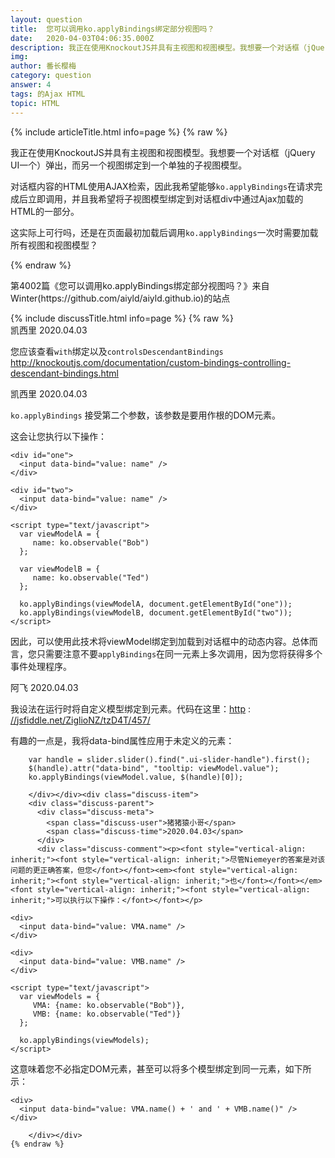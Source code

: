 ```yaml
---
layout: question
title:  您可以调用ko.applyBindings绑定部分视图吗？
date:   2020-04-03T04:06:35.000Z
description: 我正在使用KnockoutJS并具有主视图和视图模型。我想要一个对话框（jQuery UI一个）弹出，而另一个视图绑定到一个单独的子视图模型。对话框内...
img: 
author: 番长樱梅
category: question
answer: 4
tags: 的Ajax HTML
topic: HTML
---
```

<div class="article-root">
  <div class="article">
    {% include articleTitle.html info=page %}
    {% raw %}
    <div class="article-content"><p><font style="vertical-align: inherit;"><font style="vertical-align: inherit;">我正在使用KnockoutJS并具有主视图和视图模型。</font><font style="vertical-align: inherit;">我想要一个对话框（jQuery UI一个）弹出，而另一个视图绑定到一个单独的子视图模型。</font></font></p>

<p><font style="vertical-align: inherit;"><font style="vertical-align: inherit;">对话框内容的HTML使用AJAX检索，因此我希望能够</font></font><code>ko.applyBindings</code><font style="vertical-align: inherit;"><font style="vertical-align: inherit;">在请求完成后</font><font style="vertical-align: inherit;">立即调用</font><font style="vertical-align: inherit;">，并且我希望将子视图模型绑定到对话框div中通过Ajax加载的HTML的一部分。</font></font></p>

<p><font style="vertical-align: inherit;"><font style="vertical-align: inherit;">这实际上可行吗，还是在页面最初加载后调用</font></font><code>ko.applyBindings</code><font style="vertical-align: inherit;"><font style="vertical-align: inherit;">一次</font><font style="vertical-align: inherit;">时需要加载所有视图和视图模型</font><font style="vertical-align: inherit;">？</font></font></p></div>
    {% endraw %}
  </div>
  <p class="winter_mark">第4002篇《您可以调用ko.applyBindings绑定部分视图吗？》来自Winter(https://github.com/aiyld/aiyld.github.io)的站点</p>
  <div class="discuss-wrapper">
    {% include discussTitle.html info=page %}
    {% raw %}
    <div class="discuss-item">
        <div class="discuss-parent">
          <div class="discuss-meta">
            <span class="discuss-user">凯西里</span>
            <span class="discuss-time">2020.04.03</span>
          </div>
          <div class="discuss-comment"><p><font style="vertical-align: inherit;"><font style="vertical-align: inherit;">您应该查看</font></font><code>with</code><font style="vertical-align: inherit;"><font style="vertical-align: inherit;">绑定以及</font></font><code>controlsDescendantBindings</code> <a href="http://knockoutjs.com/documentation/custom-bindings-controlling-descendant-bindings.html" rel="nofollow"><font style="vertical-align: inherit;"><font style="vertical-align: inherit;">http://knockoutjs.com/documentation/custom-bindings-controlling-descendant-bindings.html</font></font></a></p></div>
        </div></div><div class="discuss-item">
        <div class="discuss-parent">
          <div class="discuss-meta">
            <span class="discuss-user">凯西里</span>
            <span class="discuss-time">2020.04.03</span>
          </div>
          <div class="discuss-comment"><p><code>ko.applyBindings</code><font style="vertical-align: inherit;"><font style="vertical-align: inherit;"> 接受第二个参数，该参数是要用作根的DOM元素。</font></font></p>

<p><font style="vertical-align: inherit;"><font style="vertical-align: inherit;">这会让您执行以下操作：</font></font></p>

<pre class="lang-html prettyprint-override"><code>&lt;div id="one"&gt;<font></font>
  &lt;input data-bind="value: name" /&gt;<font></font>
&lt;/div&gt;<font></font>
<font></font>
&lt;div id="two"&gt;<font></font>
  &lt;input data-bind="value: name" /&gt;<font></font>
&lt;/div&gt;<font></font>
<font></font>
&lt;script type="text/javascript"&gt;<font></font>
  var viewModelA = {<font></font>
     name: ko.observable("Bob")<font></font>
  };<font></font>
<font></font>
  var viewModelB = {<font></font>
     name: ko.observable("Ted")<font></font>
  };<font></font>
<font></font>
  ko.applyBindings(viewModelA, document.getElementById("one"));<font></font>
  ko.applyBindings(viewModelB, document.getElementById("two"));<font></font>
&lt;/script&gt;<font></font>
</code></pre>

<p><font style="vertical-align: inherit;"><font style="vertical-align: inherit;">因此，可以使用此技术将viewModel绑定到加载到对话框中的动态内容。</font><font style="vertical-align: inherit;">总体而言，您只需要注意不要</font></font><code>applyBindings</code><font style="vertical-align: inherit;"><font style="vertical-align: inherit;">在同一元素上多次</font><font style="vertical-align: inherit;">调用</font><font style="vertical-align: inherit;">，因为您将获得多个事件处理程序。</font></font></p></div>
        </div></div><div class="discuss-item">
        <div class="discuss-parent">
          <div class="discuss-meta">
            <span class="discuss-user">阿飞</span>
            <span class="discuss-time">2020.04.03</span>
          </div>
          <div class="discuss-comment"><p><font style="vertical-align: inherit;"><font style="vertical-align: inherit;">我设法在运行时将自定义模型绑定到元素。</font><font style="vertical-align: inherit;">代码在这里：</font><a href="http://jsfiddle.net/ZiglioNZ/tzD4T/457/" rel="noreferrer"><font style="vertical-align: inherit;">http</font></a><font style="vertical-align: inherit;"> : </font></font><a href="http://jsfiddle.net/ZiglioNZ/tzD4T/457/" rel="noreferrer"><font style="vertical-align: inherit;"><font style="vertical-align: inherit;">//jsfiddle.net/ZiglioNZ/tzD4T/457/</font></font></a></p>

<p><font style="vertical-align: inherit;"><font style="vertical-align: inherit;">有趣的一点是，我将data-bind属性应用于未定义的元素：</font></font></p>

<pre><code>    var handle = slider.slider().find(".ui-slider-handle").first();<font></font>
    $(handle).attr("data-bind", "tooltip: viewModel.value");<font></font>
    ko.applyBindings(viewModel.value, $(handle)[0]);<font></font>
</code></pre></div>
        </div></div><div class="discuss-item">
        <div class="discuss-parent">
          <div class="discuss-meta">
            <span class="discuss-user">猪猪猿小哥</span>
            <span class="discuss-time">2020.04.03</span>
          </div>
          <div class="discuss-comment"><p><font style="vertical-align: inherit;"><font style="vertical-align: inherit;">尽管Niemeyer的答案是对该问题的更正确答案，但您</font></font><em><font style="vertical-align: inherit;"><font style="vertical-align: inherit;">也</font></font></em><font style="vertical-align: inherit;"><font style="vertical-align: inherit;">可以执行以下操作：</font></font></p>



<pre class="lang-html prettyprint-override"><code>&lt;div&gt;<font></font>
  &lt;input data-bind="value: VMA.name" /&gt;<font></font>
&lt;/div&gt;<font></font>
<font></font>
&lt;div&gt;<font></font>
  &lt;input data-bind="value: VMB.name" /&gt;<font></font>
&lt;/div&gt;<font></font>
<font></font>
&lt;script type="text/javascript"&gt;<font></font>
  var viewModels = {<font></font>
     VMA: {name: ko.observable("Bob")},<font></font>
     VMB: {name: ko.observable("Ted")}<font></font>
  };<font></font>
<font></font>
  ko.applyBindings(viewModels);<font></font>
&lt;/script&gt;<font></font>
</code></pre>

<p><font style="vertical-align: inherit;"><font style="vertical-align: inherit;">这意味着您不必指定DOM元素，甚至可以将多个模型绑定到同一元素，如下所示：</font></font></p>

<pre class="lang-html prettyprint-override"><code>&lt;div&gt;<font></font>
  &lt;input data-bind="value: VMA.name() + ' and ' + VMB.name()" /&gt;<font></font>
&lt;/div&gt;<font></font>
</code></pre></div>
        </div></div>
    {% endraw %}
  </div>
<div>
